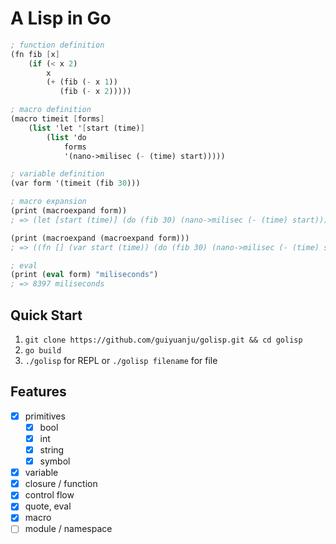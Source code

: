 # A Lisp in Go

```scheme
; function definition
(fn fib [x]
    (if (< x 2)
        x
        (+ (fib (- x 1))
           (fib (- x 2)))))

; macro definition
(macro timeit [forms]
    (list 'let '[start (time)]
        (list 'do
            forms
            '(nano->milisec (- (time) start)))))

; variable definition
(var form '(timeit (fib 30)))

; macro expansion
(print (macroexpand form))
; => (let [start (time)] (do (fib 30) (nano->milisec (- (time) start))))

(print (macroexpand (macroexpand form)))
; => ((fn [] (var start (time)) (do (fib 30) (nano->milisec (- (time) start)))))

; eval
(print (eval form) "miliseconds")
; => 8397 miliseconds
```

## Quick Start

1. `git clone https://github.com/guiyuanju/golisp.git && cd golisp`
2. `go build`
3. `./golisp` for REPL or `./golisp filename` for file

## Features
- [x] primitives
  - [x] bool
  - [x] int
  - [x] string
  - [x] symbol
- [x] variable
- [x] closure / function
- [x] control flow
- [x] quote, eval
- [x] macro
- [ ] module / namespace
